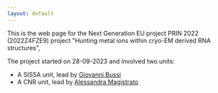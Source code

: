 ```yaml
---
layout: default
---
```


This is the web page for the Next Generation EU project PRIN 2022 (2022Z4FZE9) project "Hunting metal ions within cryo-EM derived RNA structures",

The project started on 28-09-2023 and involved two units:
- A SISSA unit, lead by [Giovanni Bussi](https://scholar.google.com/citations?user=8qk_P2YAAAAJ)
- A CNR unit, lead by [Alessandra Magistrato](https://people.sissa.it/~alema/Introduction.html)

